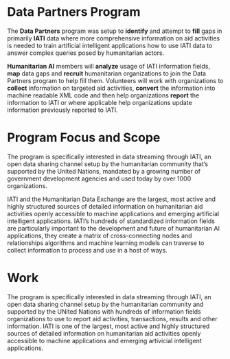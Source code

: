 # Data Partners Program

The **Data Partners** program was setup to **identify** and attempt to **fill** gaps in primarily **IATI** data where more comprehensive information on aid activities is needed to train artificial intelligent applications how to use IATI data to answer complex queries posed by humanitarian actors.

**Humanitarian AI** members will **analyze** usage of IATI information fields, **map** data gaps and **recruit** humanitarian organizations to join the Data Partners program to help fill them. Volunteers will work with organizations to **collect** information on targeted aid activities, **convert** the information into machine readable XML code and then help organizations **report** the information to IATI or where applicable help organizations update information previously reported to IATI.

# Program Focus and Scope

The program is specifically interested in data streaming through IATI, an open data sharing channel setup by the humanitarian community that’s supported by the United Nations, mandated by a growing number of government development agencies and used today by over 1000 organizations.

IATI and the Humanitarian Data Exchange are the largest, most active and highly structured sources of detailed information on humanitarian aid activities openly accessible to machine applications and emerging artificial intelligent applications. IATI’s hundreds of standardized information fields are particularly important to the development and future of humanitarian AI applications, they create a matrix of cross-connecting nodes and relationships algorithms and machine learning models can traverse to collect information to process and use in a host of ways.


# Work

The program is specifically interested in data streaming through IATI, an open data sharing channel setup by the humanitarian community and supported by the UNited Nations with hundreds of information fields organizations to use to report aid activities, transactions, results and other information. IATI is one of the largest, most active and highly structured sources of detailed information on humanitarian aid activities openly accessible to machine applications and emerging artivicial intelligent applications. 

